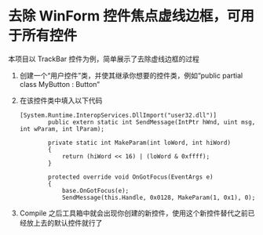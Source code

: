 # 去除 WinForm 控件焦点虚线边框，可用于所有控件


本项目以 TrackBar 控件为例，简单展示了去除虚线边框的过程


1. 创建一个“用户控件”类，并使其继承你想要的控件类，例如“public partial class MyButton : Button”
2. 在该控件类中填入以下代码

   ```
   [System.Runtime.InteropServices.DllImport("user32.dll")]
           public extern static int SendMessage(IntPtr hWnd, uint msg, int wParam, int lParam);

           private static int MakeParam(int loWord, int hiWord)
           {
               return (hiWord << 16) | (loWord & 0xffff);
           }

           protected override void OnGotFocus(EventArgs e)
           {
               base.OnGotFocus(e);
               SendMessage(this.Handle, 0x0128, MakeParam(1, 0x1), 0);
   ```
3. Compile 之后工具箱中就会出现你创建的新控件，使用这个新控件替代之前已经放上去的默认控件就行了
